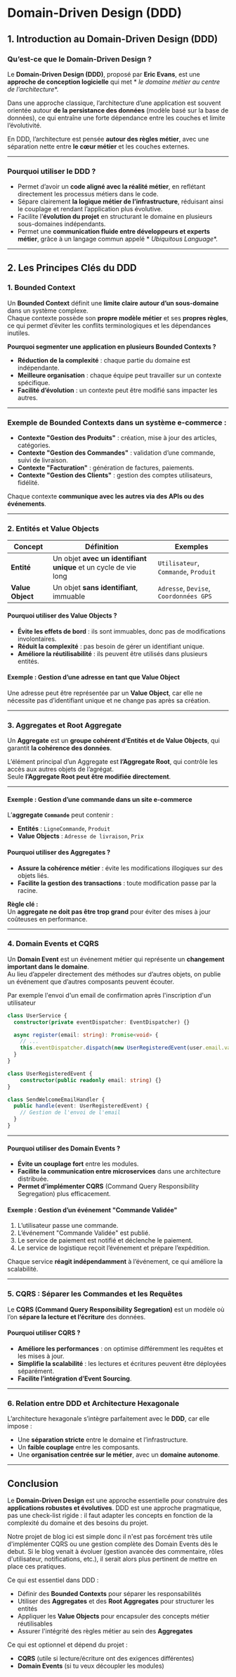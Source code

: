 # Domain-Driven Design (DDD)

## 1. Introduction au Domain-Driven Design (DDD)

### **Qu’est-ce que le Domain-Driven Design ?**

Le **Domain-Driven Design (DDD)**, proposé par **Eric Evans**, est une **approche de conception logicielle** qui met *
*le domaine métier au centre de l’architecture**.

Dans une approche classique, l’architecture d’une application est souvent orientée autour **de la persistance des
données** (modèle basé sur la base de données), ce qui entraîne une forte dépendance entre les couches et limite
l’évolutivité.

En DDD, l’architecture est pensée **autour des règles métier**, avec une séparation nette entre **le cœur métier** et
les couches externes.

---

### **Pourquoi utiliser le DDD ?**

- Permet d’avoir un **code aligné avec la réalité métier**, en reflétant directement les processus métiers dans le code.
- Sépare clairement **la logique métier de l’infrastructure**, réduisant ainsi le couplage et rendant l’application plus
  évolutive.
- Facilite l’**évolution du projet** en structurant le domaine en plusieurs sous-domaines indépendants.
- Permet une **communication fluide entre développeurs et experts métier**, grâce à un langage commun appelé *
  *Ubiquitous Language**.

---

## 2. Les Principes Clés du DDD

### **1. Bounded Context**

Un **Bounded Context** définit une **limite claire autour d’un sous-domaine** dans un système complexe.  
Chaque contexte possède son **propre modèle métier** et ses **propres règles**, ce qui permet d’éviter les conflits
terminologiques et les dépendances inutiles.

**Pourquoi segmenter une application en plusieurs Bounded Contexts ?**

- **Réduction de la complexité** : chaque partie du domaine est indépendante.
- **Meilleure organisation** : chaque équipe peut travailler sur un contexte spécifique.
- **Facilité d’évolution** : un contexte peut être modifié sans impacter les autres.

---

### **Exemple de Bounded Contexts dans un système e-commerce :**

- **Contexte "Gestion des Produits"** : création, mise à jour des articles, catégories.
- **Contexte "Gestion des Commandes"** : validation d’une commande, suivi de livraison.
- **Contexte "Facturation"** : génération de factures, paiements.
- **Contexte "Gestion des Clients"** : gestion des comptes utilisateurs, fidélité.

Chaque contexte **communique avec les autres via des APIs ou des événements**.

---

### **2. Entités et Value Objects**

| Concept          | Définition                                                      | Exemples                               |
|------------------|-----------------------------------------------------------------|----------------------------------------|
| **Entité**       | Un objet **avec un identifiant unique** et un cycle de vie long | `Utilisateur`, `Commande`, `Produit`   |
| **Value Object** | Un objet **sans identifiant**, immuable                         | `Adresse`, `Devise`, `Coordonnées GPS` |

#### **Pourquoi utiliser des Value Objects ?**

- **Évite les effets de bord** : ils sont immuables, donc pas de modifications involontaires.
- **Réduit la complexité** : pas besoin de gérer un identifiant unique.
- **Améliore la réutilisabilité** : ils peuvent être utilisés dans plusieurs entités.

#### **Exemple : Gestion d’une adresse en tant que Value Object**

Une adresse peut être représentée par un **Value Object**, car elle ne nécessite pas d’identifiant unique et ne change
pas après sa création.

---

### **3. Aggregates et Root Aggregate**

Un **Aggregate** est un **groupe cohérent d’Entités et de Value Objects**, qui garantit **la cohérence des données**.

L’élément principal d’un Aggregate est **l’Aggregate Root**, qui contrôle les accès aux autres objets de l’agrégat.  
Seule **l’Aggregate Root peut être modifiée directement**.

---

#### **Exemple : Gestion d’une commande dans un site e-commerce**

L’**aggregate `Commande`** peut contenir :

- **Entités** : `LigneCommande`, `Produit`
- **Value Objects** : `Adresse de livraison`, `Prix`

#### **Pourquoi utiliser des Aggregates ?**

- **Assure la cohérence métier** : évite les modifications illogiques sur des objets liés.
- **Facilite la gestion des transactions** : toute modification passe par la racine.

**Règle clé :**  
Un **aggregate ne doit pas être trop grand** pour éviter des mises à jour coûteuses en performance.

---

### **4. Domain Events et CQRS**

Un **Domain Event** est un événement métier qui représente un **changement important dans le domaine**.  
Au lieu d’appeler directement des méthodes sur d’autres objets, on publie un événement que d’autres composants peuvent
écouter.

Par exemple l'envoi d'un email de confirmation après l'inscription d'un utilisateur

```typescript
class UserService {
  constructor(private eventDispatcher: EventDispatcher) {}

  async register(email: string): Promise<void> {
    // ...
    this.eventDispatcher.dispatch(new UserRegisteredEvent(user.email.value));
  }
}

class UserRegisteredEvent {
    constructor(public readonly email: string) {}
}

class SendWelcomeEmailHandler {
  public handle(event: UserRegisteredEvent) {
    // Gestion de l'envoi de l'email
  }
}
```

---

#### **Pourquoi utiliser des Domain Events ?**

- **Évite un couplage fort** entre les modules.
- **Facilite la communication entre microservices** dans une architecture distribuée.
- **Permet d’implémenter CQRS** (Command Query Responsibility Segregation) plus efficacement.

#### **Exemple : Gestion d’un événement "Commande Validée"**

1. L’utilisateur passe une commande.
2. L’événement "Commande Validée" est publié.
3. Le service de paiement est notifié et déclenche le paiement.
4. Le service de logistique reçoit l’événement et prépare l’expédition.

Chaque service **réagit indépendamment** à l’événement, ce qui améliore la scalabilité.

---

### **5. CQRS : Séparer les Commandes et les Requêtes**

Le **CQRS (Command Query Responsibility Segregation)** est un modèle où l’on **sépare la lecture et l’écriture** des
données.

#### **Pourquoi utiliser CQRS ?**

- **Améliore les performances** : on optimise différemment les requêtes et les mises à jour.
- **Simplifie la scalabilité** : les lectures et écritures peuvent être déployées séparément.
- **Facilite l’intégration d’Event Sourcing**.

---

### **6. Relation entre DDD et Architecture Hexagonale**

L’architecture hexagonale s’intègre parfaitement avec le **DDD**, car elle impose :

- Une **séparation stricte** entre le domaine et l’infrastructure.
- Un **faible couplage** entre les composants.
- Une **organisation centrée sur le métier**, avec un **domaine autonome**.

---

## Conclusion

Le **Domain-Driven Design** est une approche essentielle pour construire des **applications robustes et évolutives**.
DDD est une approche pragmatique, pas une check-list rigide : il faut adapter les concepts en fonction de la complexité du domaine et des besoins du projet.

Notre projet de blog ici est simple donc il n'est pas forcément très utile d'implémenter CQRS ou une gestion complète des Domain Events dès le debut.
Si le blog venait à évoluer (gestion avancée des commentaire, rôles d'utilisateur, notifications, etc.), il serait alors plus pertinent de mettre en place ces pratiques.

Ce qui est essentiel dans DDD :
* Définir des **Bounded Contexts** pour séparer les responsabilités
* Utiliser des **Aggregates** et des **Root Aggregates** pour structurer les entités
* Appliquer les **Value Objects** pour encapsuler des concepts métier réutilisables
* Assurer l'intégrité des règles métier au sein des **Aggregates**

Ce qui est optionnel et dépend du projet :
* **CQRS** (utile si lecture/écriture ont des exigences différentes)
* **Domain Events** (si tu veux découpler les modules)